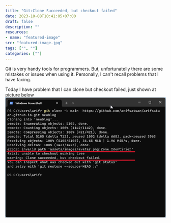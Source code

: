 ```yaml
---
title: "Git:Clone Succeeded, but checkout failed"
date: 2023-10-08T10:41:05+07:00
draft: false
description: "" 
resources:
- name: "featured-image"
src: "featured-image.jpg"
tags: ["", ""]
categories: [""]
---
```


Git is very handy tools for programmers. But, unfortunatelly there are some mistakes or issues when using it. Personally, I can't recall problems that I have facing. 

Today I have problem that I can clone but checkout failed, just shown at picture below
![Error not checkout](error.png)


